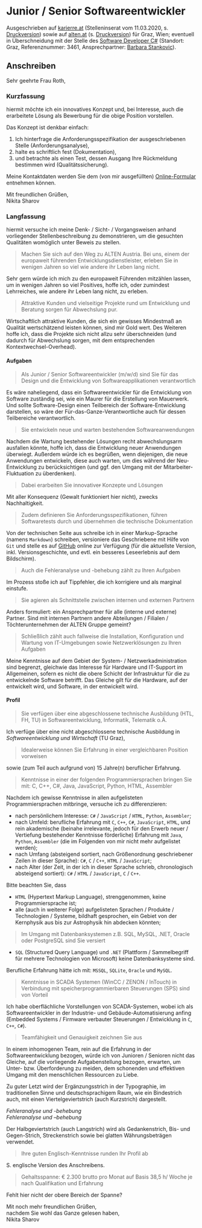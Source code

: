 # Junior / Senior Softwareentwickler

Ausgeschrieben auf [karierre.at](https://www.karriere.at/jobs/5326814) (Stelleninserat vom 11.03.2020, s. [Druckversion](media/karriere.at.pdf)) sowie auf [alten.at](https://www.alten.at/karriere/jobs/2051-junior-senior-software-entwicklung-ker/) (s. [Druckversion](media/alten.at.pdf)) für Graz, Wien; eventuell in Überschneidung mit der Stelle des [Software Developer C#](https://github.com/nikita-sharov/docs/blob/master/applications-for-employment/alten/software-developer-csharp/motivational-letter.md) (Standort: Graz, Referenznummer: 3461, Ansprechpartner: [Barbara Stankovic](mailto:career@de.alten.com)).

## Anschreiben

Sehr geehrte Frau Roth,

### Kurzfassung

hiermit möchte ich ein innovatives Konzept und, bei Interesse, auch die erarbeitete Lösung als Bewerbung für die obige Position vorstellen.

Das Konzept ist denkbar einfach: 

1. Ich hinterfrage die Anforderungsspezifikation der ausgeschriebenen Stelle (Anforderungsanalyse), 
2. halte es schriftlich fest (Dokumentation), 
3. und betrachte als einen Test, dessen Ausgang Ihre Rückmeldung bestimmen wird (Qualitätssicherung).

Meine Kontaktdaten werden Sie dem (von mir ausgefüllten) [Online-Formular](https://www.alten.at/karriere/bewerbung/2051/ALT/KAT) entnehmen können.

Mit freundlichen Grüßen,  
Nikita Sharov

### Langfassung

hiermit versuche ich meine Denk- / Sicht- / Vorgangsweisen anhand vorliegender Stellenbeschreibung zu demonstrieren, um die gesuchten Qualitäten womöglich unter Beweis zu stellen.

> Machen Sie sich auf den Weg zu ALTEN Austria. Bei uns, einem der europaweit führenden Entwicklungsdienstleister, erleben Sie in wenigen Jahren so viel wie andere ihr Leben lang nicht. 

Sehr gern würde ich mich zu den europaweit Führenden mitzählen lassen, um in wenigen Jahren so viel Positives, hoffe ich, oder zumindest Lehrreiches, wie andere ihr Leben lang nicht, zu erleben.

> Attraktive Kunden und vielseitige Projekte rund um Entwicklung und Beratung sorgen für Abwechslung pur.

Wirtschaftlich attraktive Kunden, die sich ein gewisses Mindestmaß an Qualität wertschätzend leisten können, sind mir Gold wert. Des Weiteren hoffe ich, dass die Projekte sich nicht allzu sehr überschneiden (und dadurch für Abwechslung sorgen, mit dem entsprechenden Kontextwechsel-Overhead).

#### Aufgaben

> Als Junior / Senior Softwareentwickler (m/w/d) sind Sie für das Design und die Entwicklung von Softwareapplikationen verantwortlich

Es wäre naheliegend, dass ein Softwareentwickler für die Entwicklung von Software zuständig sei, wie ein Maurer für die Erstellung von Mauerwerk. Und sollte Software-Design einen Teilbereich der Software-Entwicklung darstellen, so wäre der Für-das-Ganze-Verantwortliche auch für dessen Teilbereiche verantwortlich.

> Sie entwickeln neue und warten bestehende~~n~~ Softwareanwendungen

Nachdem die Wartung bestehender Lösungen recht abwechslungsarm ausfallen könnte, hoffe ich, dass die Entwicklung neuer Anwendungen überwiegt. Außerdem würde ich es begrüßen, wenn diejenigen, die neue Anwendungen entwickeln, diese auch warten, um dies während der Neu-Entwicklung zu berücksichtigen (und ggf. den Umgang mit der Mitarbeiter-Fluktuation zu überdenken).

> Dabei erarbeiten Sie innovative~~r~~ Konzepte und Lösungen

Mit aller Konsequenz (Gewalt funktioniert hier nicht), zwecks Nachhaltigkeit.

> Zudem definieren Sie Anforderungsspezifikationen, führen Softwaretests durch und übernehmen die technische Dokumentation

Von der technischen Seite aus schreibe ich in einer Markup-Sprache (namens `Markdown`) schreiben, versioniere das Geschriebene mit Hilfe von `Git`  und stelle es auf [GitHub](https://github.com/nikita-sharov/docs.de-de/blob/master/applications-for-employment/alten/junior-senior-softwareentwickler/motivational-letter.md) online zur Verfügung (für die aktuellste Version, inkl. Versionsgeschichte, und evtl. ein besseres Leseerlebnis auf dem Bildschirm).

> Auch die Fehleranalyse und -behebung zählt zu Ihren Aufgaben

Im Prozess stoße ich auf Tippfehler, die ich korrigiere und als marginal einstufe.

> Sie agieren als Schnittstelle zwischen internen und externen Partnern

Anders formuliert: ein Ansprechpartner für alle (interne und externe) Partner. Sind mit internen Partnern andere Abteilungen / Filialen / Töchterunternehmen der ALTEN Gruppe gemeint?

> Schließlich zählt auch fallweise die Installation, Konfiguration und Wartung von IT-Umgebungen sowie Netzwerklösungen zu Ihren Aufgaben

Meine Kenntnisse auf dem Gebiet der System- / Netzwerkadministration sind begrenzt, gleichwie das Interesse für Hardware und IT-Support im Allgemeinen, sofern es nicht die obere Schicht der Infrastruktur für die zu entwickelnde Software betrifft. Das Gleiche gilt für die Hardware, auf der entwickelt wird, und Software, in der entwickelt wird.

#### Profil

> Sie verfügen über eine abgeschlossene technische Ausbildung (HTL, FH, TU) in Softwareentwicklung, Informatik, Telematik o.Ä.

Ich verfüge über eine nicht abgeschlossene technische Ausbildung in *Softwareentwicklung und Wirtschaft* (TU Graz),

> Idealerweise können Sie Erfahrung in einer vergleichbaren Position vorweisen

sowie (zum Teil auch aufgrund von) 15 Jahre(n) beruflicher Erfahrung.

> Kenntnisse in einer der folgenden Programmiersprachen bringen Sie mit: C, C++, C#, Java, JavaScript, Python, HTML, Assembler

Nachdem ich gewisse Kenntnisse in allen aufgelisteten Programmiersprachen mitbringe, versuche ich zu differenzieren:

- nach persönlichem Interesse: `C#` / `JavaScript` / `HTML`, `Python`, `Assembler`;
- nach Umfeld: berufliche Erfahrung mit `C`, `C++`, `C#`, `JavaScript`, `HTML`, und rein akademische (beinahe irrelevante, jedoch für den Erwerb neuer / Vertiefung bestehender Kenntnisse förderliche) Erfahrung mit `Java`, `Python`, `Assembler` (die im Folgenden von mir nicht mehr aufgelistet werden);
- nach Umfang (absteigend sortiert, nach Größenordnung geschriebener Zeilen in dieser Sprache): `C#`, `C` / `C++`, `HTML` / `JavaScript`;
- nach Alter (der Zeit, in der ich in dieser Sprache schrieb, chronologisch absteigend sortiert): `C#` / `HTML` / `JavaScript`, `C` / `C++`.

Bitte beachten Sie, dass

- `HTML` (Hypertext Markup Language), strenggenommen, keine Programmiersprache ist;
- alle (auch in weiterer Folge) aufgelisteten Sprachen / Produkte / Technologien / Systeme, bildhaft gesprochen, ein Gebiet von der Kernphysik aus bis zur Astrophysik hin abdecken könnten;

> Im Umgang mit Datenbanksystemen z.B. SQL, MySQL, .NET, Oracle oder PostgreSQL sind Sie versiert

- `SQL` (Structured Query Language) und `.NET` (Plattform / Sammelbegriff für mehrere Technologien von Microsoft) keine Datenbanksysteme sind.

Berufliche Erfahrung hätte ich mit: `MSSQL`, `SQLite`, `Oracle` und `MySQL`.

> Kenntnisse in SCADA Systemen (WinCC / ZENON / InTouch) in Verbindung mit speicherprogrammierbaren Steuerungen (SPS) sind von Vorteil

Ich habe oberflächliche Vorstellungen von SCADA-Systemen, wobei ich als Softwareentwickler in der Industrie- und Gebäude-Automatisierung anfing (Embedded Systems / Firmware verbauter Steuerungen / Entwicklung in `C`, `C++`, `C#`).

> Teamfähigkeit und Genauigkeit zeichnen Sie aus

In einem inhomogenen Team, rein auf die Erfahrung in der Softwareentwicklung bezogen, würde ich von Junioren / Senioren nicht das Gleiche, auf die vorliegende Aufgabenstellung bezogen, erwarten, um Unter- bzw. Überforderung zu meiden, dem schonenden und effektiven Umgang mit den menschlichen Ressourcen zu Liebe.

Zu guter Letzt wird der Ergänzungsstrich in der Typographie, im traditionellen Sinne und deutschsprachigem Raum, wie ein Bindestrich auch, mit einen Viertelgeviertstrich (auch Kurzstrich) dargestellt.

_Fehleranalyse und -behebung_  
_Fehleranalyse und –behebung_

Der Halbgeviertstrich (auch Langstrich) wird als Gedankenstrich, Bis- und Gegen-Strich, Streckenstrich sowie bei glatten Währungsbeträgen verwendet.

> Ihre guten Englisch-Kenntnisse runden Ihr Profil ab

S. englische Version des Anschreibens.

> Gehaltsspanne: € 2.300 brutto pro Monat auf Basis 38,5 h/ Woche je nach Qualifikation und Erfahrung

Fehlt hier nicht der obere Bereich der Spanne?

Mit noch mehr freundlichen Grüßen,  
nachdem Sie wohl das Ganze gelesen haben,  
Nikita Sharov
